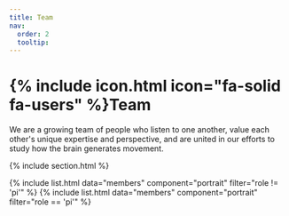 ```yaml
---
title: Team
nav:
  order: 2
  tooltip:
---
```


# {% include icon.html icon="fa-solid fa-users" %}Team

We are a growing team of people who listen to one another, value each other's unique expertise and perspective, and are united in our efforts to study how the brain generates movement.

{% include section.html %}

{% include list.html data="members" component="portrait" filter="role != 'pi'" %}
{% include list.html data="members" component="portrait" filter="role == 'pi'" %}

